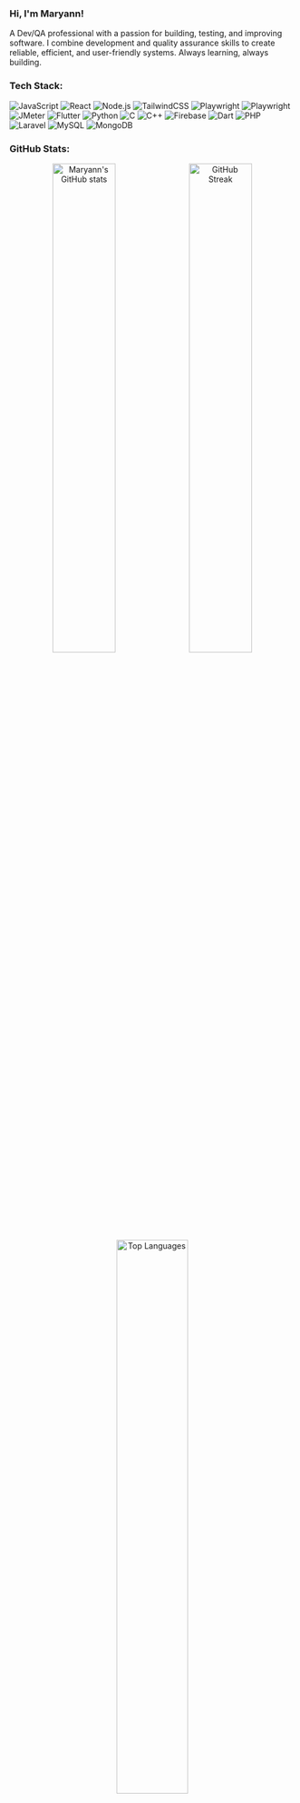 ### Hi, I'm Maryann!
A Dev/QA professional with a passion for building, testing, and improving software. I combine development and quality assurance skills to create reliable, efficient, and user-friendly systems. Always learning, always building.

### Tech Stack:
![JavaScript](https://img.shields.io/badge/-JavaScript-F7DF1E?style=flat&logo=javascript&logoColor=black) ![React](https://img.shields.io/badge/-React-61DAFB?style=flat&logo=react&logoColor=black) ![Node.js](https://img.shields.io/badge/-Node.js-339933?style=flat&logo=node.js&logoColor=white) ![TailwindCSS](https://img.shields.io/badge/-TailwindCSS-38B2AC?style=flat&logo=tailwind-css&logoColor=white) ![Playwright](https://img.shields.io/badge/-Playwright-2AC4A6?style=flat&logo=playwright&logoColor=white) ![Playwright](https://img.shields.io/badge/-Playwright-2AC4A6?style=flat&logo=playwright&logoColor=white) ![JMeter](https://img.shields.io/badge/-JMeter-D22128?style=flat&logo=apachejmeter&logoColor=white) ![Flutter](https://img.shields.io/badge/Flutter-02569B?style=for-the-badge&logo=flutter&logoColor=white)
![Python](https://img.shields.io/badge/Python-3776AB?style=for-the-badge&logo=python&logoColor=white)
![C](https://img.shields.io/badge/C-00599C?style=for-the-badge&logo=c&logoColor=white)
![C++](https://img.shields.io/badge/C++-00599C?style=for-the-badge&logo=c%2B%2B&logoColor=white)
![Firebase](https://img.shields.io/badge/Firebase-FFCA28?style=for-the-badge&logo=firebase&logoColor=black)
![Dart](https://img.shields.io/badge/Dart-0175C2?style=for-the-badge&logo=dart&logoColor=white)
![PHP](https://img.shields.io/badge/PHP-777BB4?style=for-the-badge&logo=php&logoColor=white)
![Laravel](https://img.shields.io/badge/Laravel-FF2D20?style=for-the-badge&logo=laravel&logoColor=white)
![MySQL](https://img.shields.io/badge/MySQL-4479A1?style=for-the-badge&logo=mysql&logoColor=white)
![MongoDB](https://img.shields.io/badge/MongoDB-4EA94B?style=for-the-badge&logo=mongodb&logoColor=white)


### GitHub Stats:
<div align="center">
  
  <img src="https://github-readme-stats.vercel.app/api?username=Maryann-W&show_icons=true&theme=tokyonight&hide_border=true&count_private=true" alt="Maryann's GitHub stats" width="47%" />
  <img src="https://github-readme-streak-stats.herokuapp.com/?user=Maryann-W&theme=tokyonight&hide_border=true" alt="GitHub Streak" width="47%" />

  <br/><br/>

  <img src="https://github-readme-stats.vercel.app/api/top-langs/?username=Maryann-W&layout=compact&theme=tokyonight&hide_border=true" alt="Top Languages" width="50%" />

</div>



